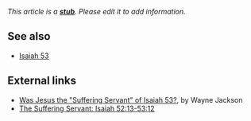 *This article is a **[stub](http://www.theopedia.com/Category:Theopedia_stubs "Category:Theopedia stubs")**. Please edit it to add information.*
## See also

-   [Isaiah 53](Isaiah_53 "Isaiah 53")

## External links

-   [Was Jesus the "Suffering Servant" of Isaiah 53?](http://www.christiancourier.com/questions/sufferingServantQuestion.htm),
    by Wayne Jackson
-   [The Suffering Servant: Isaiah 52:13-53:12](http://www.bible.org/page.asp?page_id=2552)



